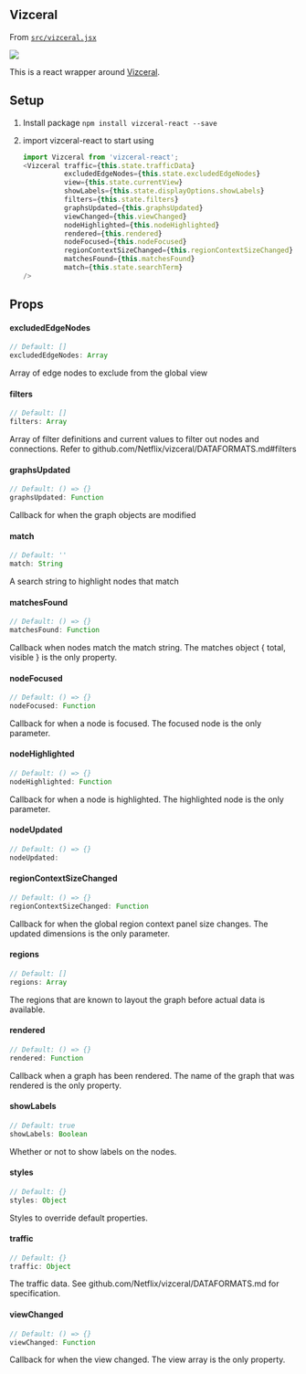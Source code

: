 ## Vizceral

From [`src/vizceral.jsx`](src/vizceral.jsx)

![](https://raw.githubusercontent.com/Netflix/vizceral/master/logo.png)

This is a react wrapper around [Vizceral](https://github.com/Netflix/vizceral).

## Setup
1. Install package
   `npm install vizceral-react --save`
2. import vizceral-react to start using

   ```js
   import Vizceral from 'vizceral-react';
   <Vizceral traffic={this.state.trafficData}
             excludedEdgeNodes={this.state.excludedEdgeNodes}
             view={this.state.currentView}
             showLabels={this.state.displayOptions.showLabels}
             filters={this.state.filters}
             graphsUpdated={this.graphsUpdated}
             viewChanged={this.viewChanged}
             nodeHighlighted={this.nodeHighlighted}
             rendered={this.rendered}
             nodeFocused={this.nodeFocused}
             regionContextSizeChanged={this.regionContextSizeChanged}
             matchesFound={this.matchesFound}
             match={this.state.searchTerm}
   />
   ```

## Props

#### excludedEdgeNodes

```js
// Default: []
excludedEdgeNodes: Array
```

Array of edge nodes to exclude from the global view

#### filters

```js
// Default: []
filters: Array
```

Array of filter definitions and current values to filter out nodes and connections. Refer to github.com/Netflix/vizceral/DATAFORMATS.md#filters

#### graphsUpdated

```js
// Default: () => {}
graphsUpdated: Function
```

Callback for when the graph objects are modified

#### match

```js
// Default: ''
match: String
```

A search string to highlight nodes that match

#### matchesFound

```js
// Default: () => {}
matchesFound: Function
```

Callback when nodes match the match string. The matches object { total, visible } is the only property.

#### nodeFocused

```js
// Default: () => {}
nodeFocused: Function
```

Callback for when a node is focused. The focused node is the only parameter.

#### nodeHighlighted

```js
// Default: () => {}
nodeHighlighted: Function
```

Callback for when a node is highlighted. The highlighted node is the only parameter.

#### nodeUpdated

```js
// Default: () => {}
nodeUpdated: 
```

#### regionContextSizeChanged

```js
// Default: () => {}
regionContextSizeChanged: Function
```

Callback for when the global region context panel size changes. The updated dimensions is the only parameter.

#### regions

```js
// Default: []
regions: Array
```

The regions that are known to layout the graph before actual data is available.

#### rendered

```js
// Default: () => {}
rendered: Function
```

Callback when a graph has been rendered. The name of the graph that was rendered is the only property.

#### showLabels

```js
// Default: true
showLabels: Boolean
```

Whether or not to show labels on the nodes.

#### styles

```js
// Default: {}
styles: Object
```

Styles to override default properties.

#### traffic

```js
// Default: {}
traffic: Object
```

The traffic data. See github.com/Netflix/vizceral/DATAFORMATS.md for specification.

#### viewChanged

```js
// Default: () => {}
viewChanged: Function
```

Callback for when the view changed. The view array is the only property.

<br><br>
